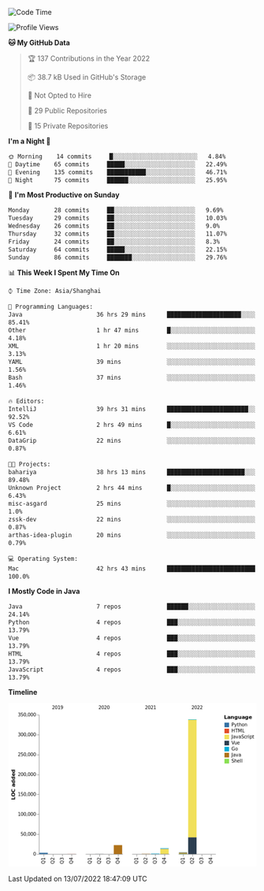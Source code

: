 <!--START_SECTION:waka-->
![Code Time](http://img.shields.io/badge/Code%20Time-0%20secs-blue)

![Profile Views](http://img.shields.io/badge/Profile%20Views-1-blue)

**🐱 My GitHub Data** 

> 🏆 137 Contributions in the Year 2022
 > 
> 📦 38.7 kB Used in GitHub's Storage 
 > 
> 🚫 Not Opted to Hire
 > 
> 📜 29 Public Repositories 
 > 
> 🔑 15 Private Repositories  
 > 
**I'm a Night 🦉** 

```text
🌞 Morning    14 commits     █░░░░░░░░░░░░░░░░░░░░░░░░   4.84% 
🌆 Daytime    65 commits     █████░░░░░░░░░░░░░░░░░░░░   22.49% 
🌃 Evening    135 commits    ███████████░░░░░░░░░░░░░░   46.71% 
🌙 Night      75 commits     ██████░░░░░░░░░░░░░░░░░░░   25.95%

```
📅 **I'm Most Productive on Sunday** 

```text
Monday       28 commits     ██░░░░░░░░░░░░░░░░░░░░░░░   9.69% 
Tuesday      29 commits     ██░░░░░░░░░░░░░░░░░░░░░░░   10.03% 
Wednesday    26 commits     ██░░░░░░░░░░░░░░░░░░░░░░░   9.0% 
Thursday     32 commits     ██░░░░░░░░░░░░░░░░░░░░░░░   11.07% 
Friday       24 commits     ██░░░░░░░░░░░░░░░░░░░░░░░   8.3% 
Saturday     64 commits     █████░░░░░░░░░░░░░░░░░░░░   22.15% 
Sunday       86 commits     ███████░░░░░░░░░░░░░░░░░░   29.76%

```


📊 **This Week I Spent My Time On** 

```text
⌚︎ Time Zone: Asia/Shanghai

💬 Programming Languages: 
Java                     36 hrs 29 mins      █████████████████████░░░░   85.41% 
Other                    1 hr 47 mins        █░░░░░░░░░░░░░░░░░░░░░░░░   4.18% 
XML                      1 hr 20 mins        ░░░░░░░░░░░░░░░░░░░░░░░░░   3.13% 
YAML                     39 mins             ░░░░░░░░░░░░░░░░░░░░░░░░░   1.56% 
Bash                     37 mins             ░░░░░░░░░░░░░░░░░░░░░░░░░   1.46%

🔥 Editors: 
IntelliJ                 39 hrs 31 mins      ███████████████████████░░   92.52% 
VS Code                  2 hrs 49 mins       █░░░░░░░░░░░░░░░░░░░░░░░░   6.61% 
DataGrip                 22 mins             ░░░░░░░░░░░░░░░░░░░░░░░░░   0.87%

🐱‍💻 Projects: 
bahariya                 38 hrs 13 mins      ██████████████████████░░░   89.48% 
Unknown Project          2 hrs 44 mins       █░░░░░░░░░░░░░░░░░░░░░░░░   6.43% 
misc-asgard              25 mins             ░░░░░░░░░░░░░░░░░░░░░░░░░   1.0% 
zssk-dev                 22 mins             ░░░░░░░░░░░░░░░░░░░░░░░░░   0.87% 
arthas-idea-plugin       20 mins             ░░░░░░░░░░░░░░░░░░░░░░░░░   0.79%

💻 Operating System: 
Mac                      42 hrs 43 mins      █████████████████████████   100.0%

```

**I Mostly Code in Java** 

```text
Java                     7 repos             ██████░░░░░░░░░░░░░░░░░░░   24.14% 
Python                   4 repos             ███░░░░░░░░░░░░░░░░░░░░░░   13.79% 
Vue                      4 repos             ███░░░░░░░░░░░░░░░░░░░░░░   13.79% 
HTML                     4 repos             ███░░░░░░░░░░░░░░░░░░░░░░   13.79% 
JavaScript               4 repos             ███░░░░░░░░░░░░░░░░░░░░░░   13.79%

```


**Timeline**

![Chart not found](https://raw.githubusercontent.com/youtiaoguagua/youtiaoguagua/master/charts/bar_graph.png) 


 Last Updated on 13/07/2022 18:47:09 UTC
<!--END_SECTION:waka-->